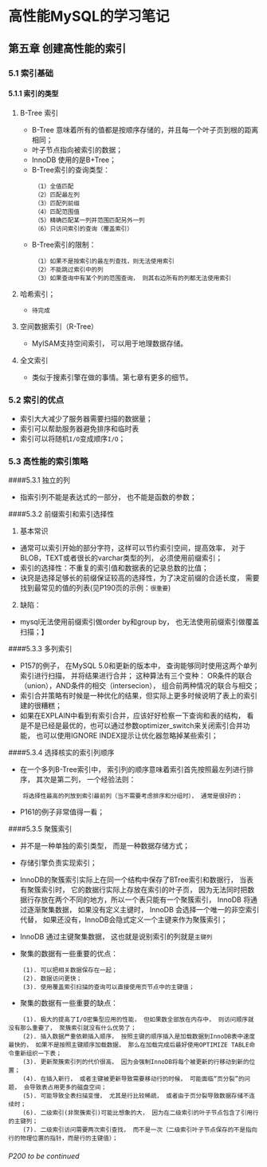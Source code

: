 # 高性能MySQL的学习笔记

## 第五章 创建高性能的索引
### 5.1 索引基础
#### 5.1.1 索引的类型
1. B-Tree 索引
    - B-Tree 意味着所有的值都是按顺序存储的，并且每一个叶子页到根的距离相同；
    - 叶子节点指向被索引的数据；
    - InnoDB 使用的是B+Tree；
    - B-Tree索引的查询类型：
    ~~~
        （1）全值匹配
        （2）匹配最左列
        （3）匹配列前缀
        （4）匹配范围值
        （5）精确匹配某一列并范围匹配另外一列
        （6）只访问索引的查询（覆盖索引）
    ~~~
    - B-Tree索引的限制：
    ~~~
        （1）如果不是按索引的最左列查找，则无法使用索引
        （2）不能跳过索引中的列
        （3）如果查询中有某个列的范围查询， 则其右边所有的列都无法使用索引
    ~~~

2. 哈希索引；
    - `待完成`

3. 空间数据索引（R-Tree）
    - MyISAM支持空间索引， 可以用于地理数据存储。

4. 全文索引
    - 类似于搜素引擎在做的事情。第七章有更多的细节。

### 5.2 索引的优点
- 索引大大减少了服务器需要扫描的数据量；
- 索引可以帮助服务器避免排序和临时表
- 索引可以将随机`I/O`变成顺序`I/O`；

### 5.3 高性能的索引策略
####5.3.1 独立的列
- 指索引列不能是表达式的一部分， 也不能是函数的参数；

####5.3.2 前缀索引和索引选择性
1. 基本常识
- 通常可以索引开始的部分字符，这样可以节约索引空间，提高效率， 对于BLOB，TEXT或者很长的varchar类型的列， 必须使用前缀索引；
- 索引的选择性：不重复的索引值和数据表的记录总数的比值；
- 诀窍是选择足够长的前缀保证较高的选择性，为了决定前缀的合适长度， 需要找到最常见的值的列表(见P190页的示例：`很重要`)

2. 缺陷：
- mysql无法使用前缀索引做order by和group by， 也无法使用前缀索引做覆盖扫描；】 

####5.3.3 多列索引
- P157的例子， 在MySQL 5.0和更新的版本中， 查询能够同时使用这两个单列索引进行扫描， 并将结果进行合并； 这种算法有三个变种： OR条件的联合（union），AND条件的相交（intersecion）， 组合前两种情况的联合与相交；
- 索引合并策略有时候是一种优化的结果，但实际上更多时候说明了表上的索引建的很糟糕；
- 如果在EXPLAIN中看到有索引合并，应该好好检察一下查询和表的结构， 看是不是已经是最优的，也可以通过参数optimizer_switch来关闭索引合并功能， 也可以使用IGNORE INDEX提示让优化器忽略掉某些索引；

####5.3.4 选择核实的索引列顺序
- 在一个多列B-Tree索引中， 索引列的顺序意味着索引首先按照最左列进行排序， 其次是第二列， 一个经验法则：
~~~
    将选择性最高的列放到索引最前列（当不需要考虑排序和分组时）， 通常是很好的；
~~~
- P161的例子非常值得一看；

####5.3.5 聚簇索引
- 并不是一种单独的索引类型， 而是一种数据存储方式；

- 存储引擎负责实现索引；

- InnoDB的聚簇索引实际上在同一个结构中保存了BTree索引和数据行， 当表有聚簇索引时， 它的数据行实际上存放在索引的叶子页， 因为无法同时把数据行存放在两个不同的地方，所以一个表只能有一个聚簇索引， InnoDB 将通过逐渐聚集数据， 如果没有定义主键时， InnoDB 会选择一个唯一的非空索引代替， 如果还没有，InnoDB会隐式定义一个主键来作为聚簇索引；

- InnoDB 通过主键聚集数据， 这也就是说别索引的列就是`主键列`

- 聚集的数据有一些重要的优点：
~~~
    (1). 可以把相关数据保存在一起；
    (2). 数据访问更快；
    (3). 使用覆盖索引扫描的查询可以直接使用页节点中的主键值；
~~~
- 聚集的数据有一些重要的缺点：
~~~
    (1). 极大的提高了I/O密集型应用的性能， 但如果数全部放在内存中， 则访问顺序就没有那么重要了， 聚簇索引就没有什么优势了；
    (2). 插入数据严重依赖插入顺序， 按照主键的顺序插入是加载数据到InnoDB表中速度最快的， 如果不是按照主键顺序加载数据， 那么在加载完成后最好使用OPTIMIZE TABLE命令重新组织一下表；
    (3). 更新聚簇索引列的代价很高， 因为会强制InnoDB将每个被更新的行移动到新的位置；
    (4). 在插入新行， 或者主键被更新导致需要移动行的时候， 可能面临“页分裂”的问题， 会导致表占用更多的磁盘空间；
    (5). 可能导致全表扫描变慢， 尤其是行比较稀疏， 或者由于页分裂导致数据存储不连续时；
    (6). 二级索引(非聚簇索引)可能比想象的大， 因为在二级索引的叶子节点包含了引用行的主键列；
    (7). 二级索引访问需要两次索引查找， 而不是一次（二级索引叶子节点保存的不是指向行的物理位置的指针，而是行的主键值）；
~~~


###### P200 to be continued
